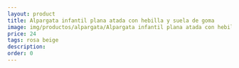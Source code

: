 ```yaml
---
layout: product
title: Alpargata infantil plana atada con hebilla y suela de goma 
image: img/productos/alpargata/Alpargata infantil plana atada con hebilla y suela de goma =24 =rosa beige.webp
price: 24 
tags: rosa beige
description: 
order: 0
---
```

